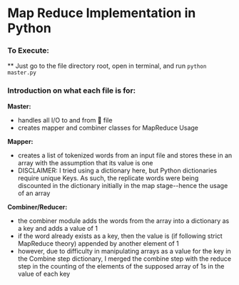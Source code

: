 Map Reduce Implementation in Python
===
### To Execute:
** Just go to the file directory root, open in terminal, and run `python master.py`

### Introduction on what each file is for:

**Master:**
* handles all I/O to and from :file_folder: file
* creates mapper and combiner classes for MapReduce Usage

**Mapper:**
* creates a list of tokenized words from an input file and stores these in an array with the assumption that its value is one
* DISCLAIMER: I tried using a dictionary here, but Python dictionaries require unique Keys. As such, the replicate words were being discounted in the dictionary initially in the map stage--hence the usage of an array

**Combiner/Reducer:**
* the combiner module adds the words from the array into a dictionary as a key and adds a value of 1
* if the word already exists as a key, then the value is (if following strict MapReduce theory) appended by another element of 1
* however, due to difficulty in manipulating arrays as a value for the key in the Combine step dictionary, I merged the combine step with the reduce step in the counting of the elements of the supposed array of 1s in the value of each key
